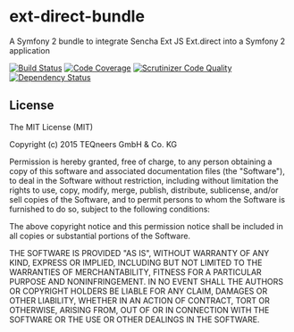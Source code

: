 # ext-direct-bundle
A Symfony 2 bundle to integrate Sencha Ext JS Ext.direct into a Symfony 2 application

[![Build Status](https://travis-ci.org/teqneers/ext-direct-bundle.svg?branch=master)](https://travis-ci.org/teqneers/ext-direct-bundle)
[![Code Coverage](https://scrutinizer-ci.com/g/teqneers/ext-direct-bundle/badges/coverage.png?b=master)](https://scrutinizer-ci.com/g/teqneers/ext-direct-bundle/?branch=master)
[![Scrutinizer Code Quality](https://scrutinizer-ci.com/g/teqneers/ext-direct-bundle/badges/quality-score.png?b=master)](https://scrutinizer-ci.com/g/teqneers/ext-direct-bundle/?branch=master)
[![Dependency Status](https://www.versioneye.com/user/projects/55b4ba87643533001c000573/badge.svg?style=flat)](https://www.versioneye.com/user/projects/55b4ba87643533001c000573)

## License

The MIT License (MIT)

Copyright (c) 2015 TEQneers GmbH & Co. KG

Permission is hereby granted, free of charge, to any person obtaining a copy
of this software and associated documentation files (the "Software"), to deal
in the Software without restriction, including without limitation the rights
to use, copy, modify, merge, publish, distribute, sublicense, and/or sell
copies of the Software, and to permit persons to whom the Software is
furnished to do so, subject to the following conditions:

The above copyright notice and this permission notice shall be included in all
copies or substantial portions of the Software.

THE SOFTWARE IS PROVIDED "AS IS", WITHOUT WARRANTY OF ANY KIND, EXPRESS OR
IMPLIED, INCLUDING BUT NOT LIMITED TO THE WARRANTIES OF MERCHANTABILITY,
FITNESS FOR A PARTICULAR PURPOSE AND NONINFRINGEMENT. IN NO EVENT SHALL THE
AUTHORS OR COPYRIGHT HOLDERS BE LIABLE FOR ANY CLAIM, DAMAGES OR OTHER
LIABILITY, WHETHER IN AN ACTION OF CONTRACT, TORT OR OTHERWISE, ARISING FROM,
OUT OF OR IN CONNECTION WITH THE SOFTWARE OR THE USE OR OTHER DEALINGS IN THE
SOFTWARE.
